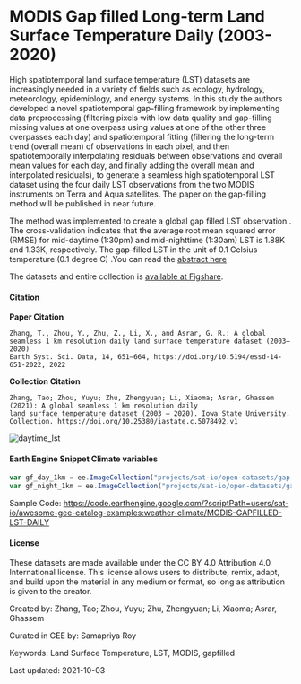 # MODIS Gap filled Long-term Land Surface Temperature Daily (2003-2020)

High spatiotemporal land surface temperature (LST) datasets are increasingly needed in a variety of fields such as ecology, hydrology, meteorology, epidemiology, and energy systems. In this study the authors developed a novel spatiotemporal gap-filling framework by implementing data preprocessing (filtering pixels with low data quality and gap-filling missing values at one overpass using values at one of the other three overpasses each day) and spatiotemporal fitting (filtering the long-term trend (overall mean) of observations in each pixel, and then spatiotemporally interpolating residuals between observations and overall mean values for each day, and finally adding the overall mean and interpolated residuals), to generate a seamless high spatiotemporal LST dataset using the four daily LST observations from the two MODIS instruments on Terra and Aqua satellites. The paper on the gap-filling method will be published in near future.

The method was implemented to create a global gap filled LST observation.. The cross-validation indicates that the average root mean squared error (RMSE) for mid-daytime (1:30pm) and mid-nighttime (1:30am) LST is 1.88K and 1.33K, respectively. The gap-filled LST in the unit of 0.1 Celsius temperature (0.1 degree C) .You can read the [abstract here](https://ui.adsabs.harvard.edu/abs/2020AGUFMGC127..01Z/abstract)

The datasets and entire collection is [available at Figshare](https://iastate.figshare.com/collections/A_global_seamless_1_km_resolution_daily_land_surface_temperature_dataset_2003_2020_/5078492).


#### Citation

**Paper Citation**

```
Zhang, T., Zhou, Y., Zhu, Z., Li, X., and Asrar, G. R.: A global seamless 1 km resolution daily land surface temperature dataset (2003–2020)
Earth Syst. Sci. Data, 14, 651–664, https://doi.org/10.5194/essd-14-651-2022, 2022
```

**Collection Citation**

```
Zhang, Tao; Zhou, Yuyu; Zhu, Zhengyuan; Li, Xiaoma; Asrar, Ghassem (2021): A global seamless 1 km resolution daily
land surface temperature dataset (2003 – 2020). Iowa State University. Collection. https://doi.org/10.25380/iastate.c.5078492.v1
```

![daytime_lst](https://user-images.githubusercontent.com/6677629/135794725-54341b20-f00e-4937-928c-c87fad3f08d8.gif)

#### Earth Engine Snippet Climate variables

```js
var gf_day_1km = ee.ImageCollection("projects/sat-io/open-datasets/gap-filled-lst/gf_day_1km");
var gf_night_1km = ee.ImageCollection("projects/sat-io/open-datasets/gap-filled-lst/gf_night_1km");
```

Sample Code: https://code.earthengine.google.com/?scriptPath=users/sat-io/awesome-gee-catalog-examples:weather-climate/MODIS-GAPFILLED-LST-DAILY

#### License
These datasets  are made available under the CC BY 4.0 Attribution 4.0 International license. This license allows users to distribute, remix, adapt, and build upon the material in any medium or format, so long as attribution is given to the creator.

Created by: Zhang, Tao; Zhou, Yuyu; Zhu, Zhengyuan; Li, Xiaoma; Asrar, Ghassem

Curated in GEE by: Samapriya Roy

Keywords: Land Surface Temperature, LST, MODIS, gapfilled

Last updated: 2021-10-03
